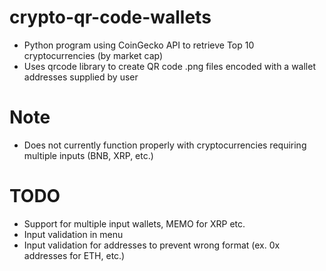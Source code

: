 # crypto-qr-code-wallets
- Python program using CoinGecko API to retrieve Top 10 cryptocurrencies (by market cap)
- Uses qrcode library to create QR code .png files encoded with a wallet addresses supplied by user

# Note
- Does not currently function properly with cryptocurrencies requiring multiple inputs (BNB, XRP, etc.)

# TODO
- Support for multiple input wallets, MEMO for XRP etc.
- Input validation in menu
- Input validation for addresses to prevent wrong format (ex. 0x addresses for ETH, etc.)
